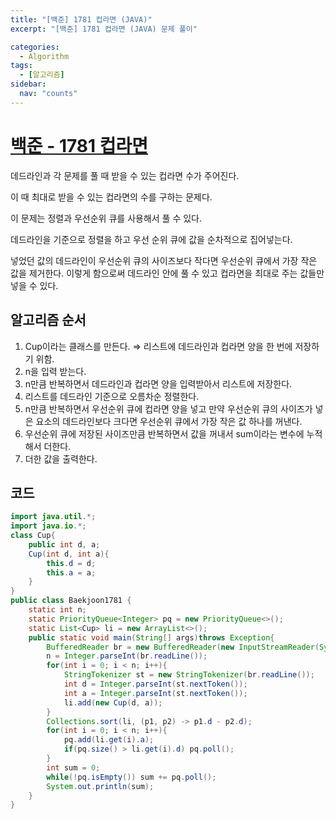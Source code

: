 ```yaml
---
title: "[백준] 1781 컵라면 (JAVA)"
excerpt: "[백준] 1781 컵라면 (JAVA) 문제 풀이"

categories:
  - Algorithm
tags:
  - [알고리즘]
sidebar:
  nav: "counts"
---
```


# [백준 - 1781 컵라면](https://www.acmicpc.net/problem/1781)

데드라인과 각 문제를 풀 때 받을 수 있는 컵라면 수가 주어진다.

이 때 최대로 받을 수 있는 컵라면의 수를 구하는 문제다.

이 문제는 정렬과 우선순위 큐를 사용해서 풀 수 있다.

데드라인을 기준으로 정렬을 하고 우선 순위 큐에 값을 순차적으로 집어넣는다.

넣었던 값의 데드라인이 우선순위 큐의 사이즈보다 작다면 우선순위 큐에서 가장 작은 값을 제거한다. 이렇게 함으로써 데드라인 안에 풀 수 있고 컵라면을 최대로 주는 값들만 넣을 수 있다.

## 알고리즘 순서

1. Cup이라는 클래스를 만든다. ⇒ 리스트에 데드라인과 컵라면 양을 한 번에 저장하기 위함.
2. n을 입력 받는다.
3. n만큼 반복하면서 데드라인과 컵라면 양을 입력받아서 리스트에 저장한다.
4. 리스트를 데드라인 기준으로 오름차순 정렬한다.
5. n만큼 반복하면서 우선순위 큐에 컵라면 양을 넣고 만약 우선순위 큐의 사이즈가 넣은 요소의 데드라인보다 크다면 우선순위 큐에서 가장 작은 값 하나를 꺼낸다.
6. 우선순위 큐에 저장된 사이즈만큼 반복하면서 값을 꺼내서 sum이라는 변수에 누적해서 더한다.
7. 더한 값을 출력한다.

## 코드

```java
import java.util.*;
import java.io.*;
class Cup{
    public int d, a;
    Cup(int d, int a){
        this.d = d;
        this.a = a;
    }
}
public class Baekjoon1781 {
    static int n;
    static PriorityQueue<Integer> pq = new PriorityQueue<>();
    static List<Cup> li = new ArrayList<>();
    public static void main(String[] args)throws Exception{
        BufferedReader br = new BufferedReader(new InputStreamReader(System.in));
        n = Integer.parseInt(br.readLine());
        for(int i = 0; i < n; i++){
            StringTokenizer st = new StringTokenizer(br.readLine());
            int d = Integer.parseInt(st.nextToken());
            int a = Integer.parseInt(st.nextToken());
            li.add(new Cup(d, a));
        }
        Collections.sort(li, (p1, p2) -> p1.d - p2.d);
        for(int i = 0; i < n; i++){
            pq.add(li.get(i).a);
            if(pq.size() > li.get(i).d) pq.poll();
        }
        int sum = 0;
        while(!pq.isEmpty()) sum += pq.poll();
        System.out.println(sum);
    }
}
```
